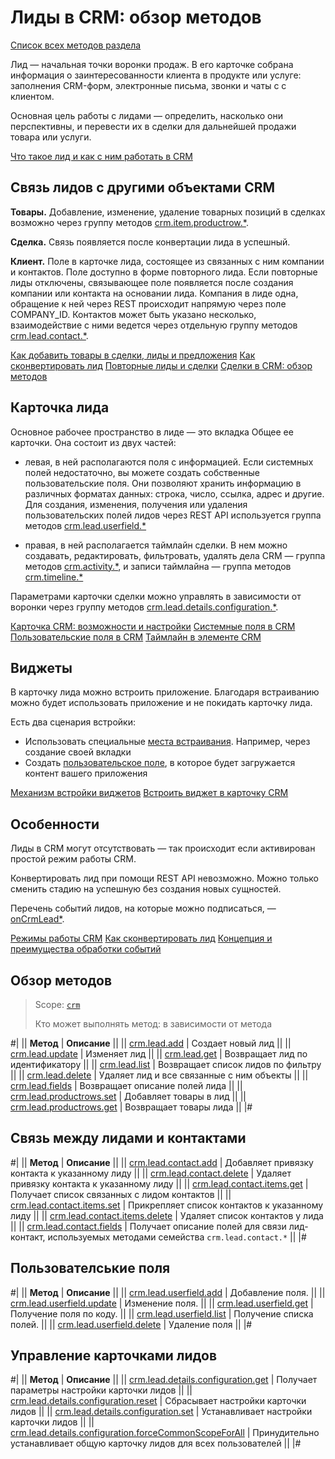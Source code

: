 # Лиды в CRM: обзор методов

[Список всех методов раздела](#obzor-metodov)

Лид — начальная точки воронки продаж. В его карточке собрана информация о заинтересованности клиента в продукте или услуге: заполнения CRM-форм, электронные письма, звонки и чаты с с клиентом. 

Основная цель работы с лидами — определить, насколько они перспективны, и перевести их в сделки для дальнейшей продажи товара или услуги.

[Что такое лид и как с ним работать в CRM](https://helpdesk.bitrix24.ru/open/1357950/)

## Связь лидов с другими объектами CRM

**Товары.** Добавление, изменение, удаление товарных позиций в сделках возможно через группу методов [crm.item.productrow.*](../universal/product-rows/index.md).

**Сделка.** Связь появляется после конвертации лида в успешный.

**Клиент.** Поле в карточке лида, состоящее из связанных с ним компании и контактов. Поле доступно в форме повторного лида. Если повторные лиды отключены, связывающее поле появляется после создания компании или контакта на основании лида. Компания в лиде одна, обращение к ней через REST происходит напрямую через поле COMPANY_ID.  Контактов может быть указано несколько, взаимодействие с ними ведется через отдельную группу методов [crm.lead.contact.*](./management-communication/index.md).  

[Как добавить товары в сделки, лиды и предложения](https://helpdesk.bitrix24.ru/open/13216242/)
[Как сконвертировать лид](https://helpdesk.bitrix24.ru/open/1484389/)
[Повторные лиды и сделки](https://helpdesk.bitrix24.ru/open/17707848/)
[Сделки в CRM: обзор методов](../deals/index.md)

## Карточка лида

Основное рабочее пространство в лиде — это вкладка Общее ее карточки. Она состоит из двух частей: 

* левая, в ней располагаются поля с информацией. Если системных полей недостаточно, вы можете создать собственные пользовательские поля. Они позволяют хранить информацию в различных форматах данных: строка, число, ссылка, адрес и другие. Для создания, изменения, получения или удаления пользовательских полей лидов через REST API используется группа методов [crm.lead.userfield.*](./userfield/index.md)

* правая, в ней располагается таймлайн сделки. В нем можно создавать, редактировать, фильтровать, удалять дела CRM — группа методов [crm.activity.*](../timeline/activities/index.md), и записи таймлайна — группа методов [crm.timeline.*](../timeline/index.md)

Параметрами карточки сделки можно управлять в зависимости от воронки через группу методов [crm.lead.details.configuration.*](./custom-form/index.md).

[Карточка CRM: возможности и настройки](https://helpdesk.bitrix24.ru/open/22804914/)
[Системные поля в CRM](https://helpdesk.bitrix24.ru/open/18478840/)
[Пользовательские поля в CRM](https://helpdesk.bitrix24.ru/open/22048980/)
[Таймлайн в элементе CRM](https://helpdesk.bitrix24.ru/open/16749348/)

## Виджеты

В карточку лида можно встроить приложение. Благодаря встраиванию можно будет использовать приложение и не покидать карточку лида.

Есть два сценария встройки: 
*  Использовать специальные [места встраивания](../../widgets/crm/index.md). Например, через создание своей вкладки
*  Создать [пользовательское поле](../../../tutorials/crm/crm-widgets/widget-as-field-in-lead-page.md), в которое будет загружается контент вашего приложения

[Механизм встройки виджетов](../../widgets/index.md)
[Встроить виджет в карточку CRM](../../../tutorials/crm/crm-widgets/widget-as-detail-tab.md)

## Особенности

Лиды в CRM могут отсутствовать  — так происходит если активирован простой режим работы CRM.  

Конвертировать лид при помощи REST API невозможно. Можно только сменить стадию на успешную без создания новых сущностей.

Перечень событий лидов, на которые можно подписаться, — [onCrmLead*](./events/index.md).

[Режимы работы CRM](https://helpdesk.bitrix24.ru/open/17611420/)
[Как сконвертировать лид](https://helpdesk.bitrix24.ru/open/1484389/)
[Концепция и преимущества обработки событий](../../../api-reference/events/index.md)

## Обзор методов

> Scope: [`crm`](../../scopes/permissions.md)
> 
> Кто может выполнять метод: в зависимости от метода

#|
|| **Метод** | **Описание** ||
|| [crm.lead.add](./crm-lead-add.md) | Создает новый лид ||
|| [crm.lead.update](./crm-lead-update.md) | Изменяет лид ||
|| [crm.lead.get](./crm-lead-get.md) | Возвращает лид по идентификатору ||
|| [crm.lead.list](./crm-lead-list.md) | Возвращает список лидов по фильтру ||
|| [crm.lead.delete](./crm-lead-delete.md) | Удаляет лид и все связанные с ним объекты ||
|| [crm.lead.fields](./crm-lead-fields.md) | Возвращает описание полей лида ||
|| [crm.lead.productrows.set](./crm-lead-productrows-set.md) | Добавляет товары в лид ||
|| [crm.lead.productrows.get](./crm-lead-get.md) | Возвращает товары лида ||
|#

## Связь между лидами и контактами

#|
|| **Метод** | **Описание** ||
|| [crm.lead.contact.add](./management-communication/crm-lead-contact-add.md) | Добавляет привязку контакта к указанному лиду ||
|| [crm.lead.contact.delete](./management-communication/crm-lead-contact-delete.md) | Удаляет привязку контакта к указанному лиду ||
|| [crm.lead.contact.items.get](./management-communication/crm-lead-contact-items-get.md) | Получает список связанных с лидом контактов ||
|| [crm.lead.contact.items.set](./management-communication/crm-lead-contact-items-set.md) | Прикрепляет список контактов к указанному лиду ||
|| [crm.lead.contact.items.delete](./management-communication/crm-lead-contact-items-delete.md) | Удаляет список контактов у лида ||
|| [crm.lead.contact.fields](./management-communication/crm-lead-contact-fields.md) | Получает описание полей для связи лид-контакт, используемых методами семейства `crm.lead.contact.*` ||
|#

## Пользователськие поля

#|
|| **Метод** | **Описание** ||
|| [crm.lead.userfield.add](./userfield/crm-lead-userfield-add.md) | Добавление поля. ||
|| [crm.lead.userfield.update](./userfield/crm-lead-userfield-update.md) | Изменение поля. ||
|| [crm.lead.userfield.get](./userfield/crm-lead-userfield-get.md) | Получение поля по коду. ||
|| [crm.lead.userfield.list](./userfield/crm-lead-userfield-list.md) | Получение списка полей. ||
|| [crm.lead.userfield.delete](./userfield/crm-lead-userfield-delete.md) | Удаление поля ||
|#

## Управление карточками лидов 

#|
|| **Метод** | **Описание** ||
|| [crm.lead.details.configuration.get](./custom-form/crm-lead-details-configuration-get.md) | Получает параметры настройки карточки лидов ||
|| [crm.lead.details.configuration.reset](./custom-form/crm-lead-details-configuration-reset.md) | Сбрасывает настройки карточки лидов ||
|| [crm.lead.details.configuration.set](./custom-form/crm-lead-details-configuration-set.md) | Устанавливает настройки карточки лидов ||
|| [crm.lead.details.configuration.forceCommonScopeForAll](./custom-form/crm-lead-details-configuration-force-common-scope-for-all.md) | Принудительно устанавливает общую карточку лидов для всех пользователей ||
|#

